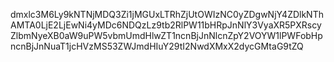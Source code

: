dmxlc3M6Ly9kNTNjMDQ3Zi1jMGUxLTRhZjUtOWIzNC0yZDgwNjY4ZDlkNThAMTA0LjE2LjEwNi4yMDc6NDQzLz9tb2RlPW11bHRpJnNlY3VyaXR5PXRscyZlbmNyeXB0aW9uPW5vbmUmdHlwZT1ncnBjJnNlcnZpY2VOYW1lPWFobHpncnBjJnNuaT1jcHVzMS53ZWJmdHIuY29tI2NwdXMxX2dycGMtaG9tZQ
